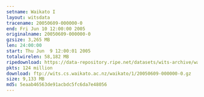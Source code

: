 ```yaml
---
setname: Waikato I
layout: witsdata
tracename: 20050609-000000-0
end: Fri Jun 10 12:00:00 2005
originalname: 20050609-000000-0
gzsize: 3,265 MB
len: 24:00:00
start: Thu Jun  9 12:00:01 2005
totalwirelen: 58,182 MB
ripedownload: https://data-repository.ripe.net/datasets/wits-archive/waikato/1/20050609-000000-0.gz
pkts: 124 million
download: ftp://wits.cs.waikato.ac.nz/waikato/1/20050609-000000-0.gz
size: 9,133 MB
md5: 5eaab46563de91acbdc5fc6da7e48056
---
```


